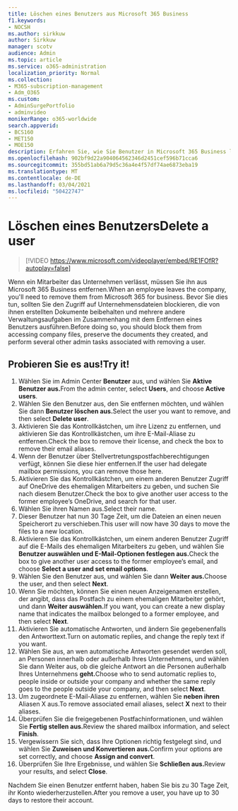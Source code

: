 ```yaml
---
title: Löschen eines Benutzers aus Microsoft 365 Business
f1.keywords:
- NOCSH
ms.author: sirkkuw
author: Sirkkuw
manager: scotv
audience: Admin
ms.topic: article
ms.service: o365-administration
localization_priority: Normal
ms.collection:
- M365-subscription-management
- Adm_O365
ms.custom:
- AdminSurgePortfolio
- adminvideo
monikerRange: o365-worldwide
search.appverid:
- BCS160
- MET150
- MOE150
description: Erfahren Sie, wie Sie Benutzer in Microsoft 365 Business löschen.
ms.openlocfilehash: 902bf9d22a904064562346d2451cef596b71cca6
ms.sourcegitcommit: 355bd51ab6a79d5c36a4e4f57df74ae6873eba19
ms.translationtype: MT
ms.contentlocale: de-DE
ms.lasthandoff: 03/04/2021
ms.locfileid: "50422747"
---
```

# <a name="delete-a-user"></a><span data-ttu-id="8c6a9-103">Löschen eines Benutzers</span><span class="sxs-lookup"><span data-stu-id="8c6a9-103">Delete a user</span></span>

> [!VIDEO https://www.microsoft.com/videoplayer/embed/RE1FOfR?autoplay=false]

<span data-ttu-id="8c6a9-104">Wenn ein Mitarbeiter das Unternehmen verlässt, müssen Sie ihn aus Microsoft 365 Business entfernen.</span><span class="sxs-lookup"><span data-stu-id="8c6a9-104">When an employee leaves the company, you'll need to remove them from Microsoft 365 for business.</span></span> <span data-ttu-id="8c6a9-105">Bevor Sie dies tun, sollten Sie den Zugriff auf Unternehmensdateien blockieren, die von ihnen erstellten Dokumente beibehalten und mehrere andere Verwaltungsaufgaben im Zusammenhang mit dem Entfernen eines Benutzers ausführen.</span><span class="sxs-lookup"><span data-stu-id="8c6a9-105">Before doing so, you should block them from accessing company files, preserve the documents they created, and perform several other admin tasks associated with removing a user.</span></span>

## <a name="try-it"></a><span data-ttu-id="8c6a9-106">Probieren Sie es aus!</span><span class="sxs-lookup"><span data-stu-id="8c6a9-106">Try it!</span></span>

1. <span data-ttu-id="8c6a9-107">Wählen Sie im Admin Center **Benutzer** aus, und wählen Sie **Aktive Benutzer aus.**</span><span class="sxs-lookup"><span data-stu-id="8c6a9-107">From the admin center, select **Users**, and choose **Active users**.</span></span>
1. <span data-ttu-id="8c6a9-108">Wählen Sie den Benutzer aus, den Sie entfernen möchten, und wählen Sie dann **Benutzer löschen aus.**</span><span class="sxs-lookup"><span data-stu-id="8c6a9-108">Select the user you want to remove, and then select **Delete user**.</span></span>
1. <span data-ttu-id="8c6a9-109">Aktivieren Sie das Kontrollkästchen, um ihre Lizenz zu entfernen, und aktivieren Sie das Kontrollkästchen, um ihre E-Mail-Aliase zu entfernen.</span><span class="sxs-lookup"><span data-stu-id="8c6a9-109">Check the box to remove their license, and check the box to remove their email aliases.</span></span>
1. <span data-ttu-id="8c6a9-110">Wenn der Benutzer über Stellvertretungspostfachberechtigungen verfügt, können Sie diese hier entfernen.</span><span class="sxs-lookup"><span data-stu-id="8c6a9-110">If the user had delegate mailbox permissions, you can remove those here.</span></span>
1. <span data-ttu-id="8c6a9-111">Aktivieren Sie das Kontrollkästchen, um einem anderen Benutzer Zugriff auf OneDrive des ehemaligen Mitarbeiters zu geben, und suchen Sie nach diesem Benutzer.</span><span class="sxs-lookup"><span data-stu-id="8c6a9-111">Check the box to give another user access to the former employee’s OneDrive, and search for that user.</span></span>
1. <span data-ttu-id="8c6a9-112">Wählen Sie ihren Namen aus.</span><span class="sxs-lookup"><span data-stu-id="8c6a9-112">Select their name.</span></span>
1. <span data-ttu-id="8c6a9-113">Dieser Benutzer hat nun 30 Tage Zeit, um die Dateien an einen neuen Speicherort zu verschieben.</span><span class="sxs-lookup"><span data-stu-id="8c6a9-113">This user will now have 30 days to move the files to a new location.</span></span>
1. <span data-ttu-id="8c6a9-114">Aktivieren Sie das Kontrollkästchen, um einem anderen Benutzer Zugriff auf die E-Mails des ehemaligen Mitarbeiters zu geben, und wählen Sie **Benutzer auswählen und E-Mail-Optionen festlegen aus.**</span><span class="sxs-lookup"><span data-stu-id="8c6a9-114">Check the box to give another user access to the former employee’s email, and choose **Select a user and set email options**.</span></span>
1. <span data-ttu-id="8c6a9-115">Wählen Sie den Benutzer aus, und wählen Sie dann **Weiter aus.**</span><span class="sxs-lookup"><span data-stu-id="8c6a9-115">Choose the user, and then select **Next**.</span></span>
1. <span data-ttu-id="8c6a9-116">Wenn Sie möchten, können Sie einen neuen Anzeigenamen erstellen, der angibt, dass das Postfach zu einem ehemaligen Mitarbeiter gehört, und dann **Weiter auswählen.**</span><span class="sxs-lookup"><span data-stu-id="8c6a9-116">If you want, you can create a new display name that indicates the mailbox belonged to a former employee, and then select **Next**.</span></span>
1. <span data-ttu-id="8c6a9-117">Aktivieren Sie automatische Antworten, und ändern Sie gegebenenfalls den Antworttext.</span><span class="sxs-lookup"><span data-stu-id="8c6a9-117">Turn on automatic replies, and change the reply text if you want.</span></span>
1. <span data-ttu-id="8c6a9-118">Wählen Sie aus, an wen automatische Antworten gesendet werden soll, an Personen innerhalb oder außerhalb Ihres Unternehmens, und wählen Sie dann Weiter aus, ob die gleiche Antwort an die Personen außerhalb Ihres Unternehmens **geht.**</span><span class="sxs-lookup"><span data-stu-id="8c6a9-118">Choose who to send automatic replies to, people inside or outside your company and whether the same reply goes to the people outside your company, and then select **Next**.</span></span>
1. <span data-ttu-id="8c6a9-119">Um zugeordnete E-Mail-Aliase zu entfernen, wählen Sie **neben ihren** Aliasen X aus.</span><span class="sxs-lookup"><span data-stu-id="8c6a9-119">To remove associated email aliases, select **X** next to their aliases.</span></span>
1. <span data-ttu-id="8c6a9-120">Überprüfen Sie die freigegebenen Postfachinformationen, und wählen Sie **Fertig stellen aus.**</span><span class="sxs-lookup"><span data-stu-id="8c6a9-120">Review the shared mailbox information, and select **Finish**.</span></span>
1. <span data-ttu-id="8c6a9-121">Vergewissern Sie sich, dass Ihre Optionen richtig festgelegt sind, und wählen Sie **Zuweisen und Konvertieren aus.**</span><span class="sxs-lookup"><span data-stu-id="8c6a9-121">Confirm your options are set correctly, and choose **Assign and convert**.</span></span>
1. <span data-ttu-id="8c6a9-122">Überprüfen Sie Ihre Ergebnisse, und wählen Sie **Schließen aus.**</span><span class="sxs-lookup"><span data-stu-id="8c6a9-122">Review your results, and select **Close**.</span></span>

<span data-ttu-id="8c6a9-123">Nachdem Sie einen Benutzer entfernt haben, haben Sie bis zu 30 Tage Zeit, ihr Konto wiederherzustellen.</span><span class="sxs-lookup"><span data-stu-id="8c6a9-123">After you remove a user, you have up to 30 days to restore their account.</span></span>
